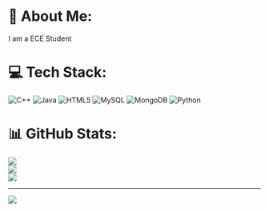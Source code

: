 # 💫 About Me:
I am a ECE Student


# 💻 Tech Stack:
![C++](https://img.shields.io/badge/c++-%2300599C.svg?style=flat&logo=c%2B%2B&logoColor=white) ![Java](https://img.shields.io/badge/java-%23ED8B00.svg?style=flat&logo=openjdk&logoColor=white) ![HTML5](https://img.shields.io/badge/html5-%23E34F26.svg?style=flat&logo=html5&logoColor=white) ![MySQL](https://img.shields.io/badge/mysql-4479A1.svg?style=flat&logo=mysql&logoColor=white) ![MongoDB](https://img.shields.io/badge/MongoDB-%234ea94b.svg?style=flat&logo=mongodb&logoColor=white) ![Python](https://img.shields.io/badge/python-3670A0?style=flat&logo=python&logoColor=ffdd54)
# 📊 GitHub Stats:
![](https://github-readme-stats.vercel.app/api?username=sanjana48455&theme=react&hide_border=false&include_all_commits=false&count_private=true)<br/>
![](https://nirzak-streak-stats.vercel.app/?user=sanjana48455&theme=react&hide_border=false)<br/>
![](https://github-readme-stats.vercel.app/api/top-langs/?username=sanjana48455&theme=react&hide_border=false&include_all_commits=false&count_private=true&layout=compact)

---
[![](https://visitcount.itsvg.in/api?id=sanjana48455&icon=0&color=0)](https://visitcount.itsvg.in)

<!-- Proudly created with GPRM ( https://gprm.itsvg.in ) -->
